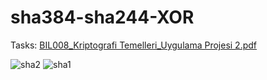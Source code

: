 # sha384-sha244-XOR
Tasks: [BIL008_Kriptografi Temelleri_Uygulama Projesi 2.pdf](https://github.com/kshup/sha256-sha244-sha384-XOR/files/5787835/BIL008_Kriptografi.Temelleri_Uygulama.Projesi.2.pdf)

![sha2](https://user-images.githubusercontent.com/49290969/104028826-3e9b0800-51da-11eb-96ea-644435b455a7.PNG)
![sha1](https://user-images.githubusercontent.com/49290969/104028834-40fd6200-51da-11eb-88b6-2f1c4b8ef776.PNG)
